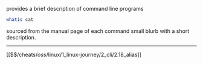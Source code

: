 provides a brief description of command line programs

``` bash
whatis cat
```

sourced from the manual page of each command
small blurb with a short description.

---
[[$$$/$cheats/$oss/$linux/1_linux-journey/2_cli/2.18_alias]]